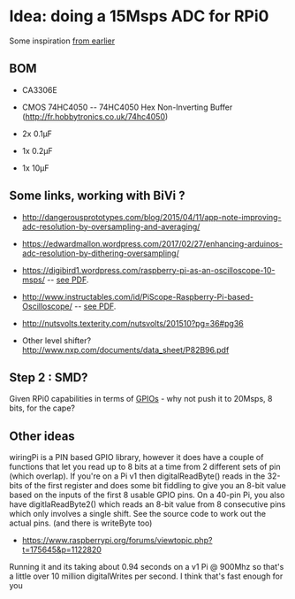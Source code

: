 # Idea: doing a 15Msps ADC for RPi0

Some inspiration [from earlier](/croaker/notes_RPi0.md)

## BOM

* CA3306E
* CMOS 74HC4050 -- 74HC4050 Hex Non-Inverting Buffer (http://fr.hobbytronics.co.uk/74hc4050)

* 2x 0.1µF
* 1x 0.2µF
* 1x 10µF

## Some links, working with BiVi ?

* http://dangerousprototypes.com/blog/2015/04/11/app-note-improving-adc-resolution-by-oversampling-and-averaging/
* https://edwardmallon.wordpress.com/2017/02/27/enhancing-arduinos-adc-resolution-by-dithering-oversampling/

* https://digibird1.wordpress.com/raspberry-pi-as-an-oscilloscope-10-msps/ -- [see PDF](/goblin/pi0/PiScopeDigibird.pdf).
* http://www.instructables.com/id/PiScope-Raspberry-Pi-based-Oscilloscope/  -- [see PDF](/goblin/pi0/PiScope.pdf).


* http://nutsvolts.texterity.com/nutsvolts/201510?pg=36#pg36 


* Other level shifter? http://www.nxp.com/documents/data_sheet/P82B96.pdf

## Step 2 : SMD? 

Given RPi0 capabilities in terms of [GPIOs](/croaker/notes_RPi0.md) - why not push it to 20Msps, 8 bits, for the cape?



## Other ideas

wiringPi is a PIN based GPIO library, however it does have a couple of functions that let you read up to 8 bits at a time from 2 different sets of pin (which overlap). If you're on a Pi v1 then digitalReadByte() reads in the 32-bits of the first register and does some bit fiddling to give you an 8-bit value based on the inputs of the first 8 usable GPIO pins. On a 40-pin Pi, you also have digitlaReadByte2() which reads an 8-bit value from 8 consecutive pins which only involves a single shift. See the source code to work out the actual pins. (and there is writeByte too)

* https://www.raspberrypi.org/forums/viewtopic.php?t=175645&p=1122820

Running it and its taking about 0.94 seconds on a v1 Pi @ 900Mhz so that's a little over 10 million digitalWrites per second. I think that's fast enough for you


